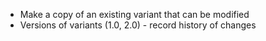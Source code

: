 * Make a copy of an existing variant that can be modified
* Versions of variants (1.0, 2.0) - record history of changes
